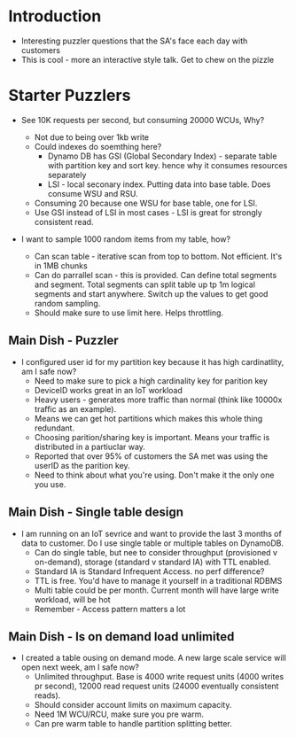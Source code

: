 # Introduction

- Interesting puzzler questions that the SA's face each day with customers
- This is cool - more an interactive style talk. Get to chew on the pizzle

# Starter Puzzlers

- See 10K requests per second, but consuming 20000 WCUs, Why?

  - Not due to being over 1kb write
  - Could indexes do soemthing here?
    - Dynamo DB has GSI (Global Secondary Index) - separate table with partition key and sort key. hence why it consumes resources separately
    - LSI - local seconary index. Putting data into base table. Does consume WSU and RSU.
  - Consuming 20 because one WSU for base table, one for LSI.
  - Use GSI instead of LSI in most cases - LSI is great for strongly consistent read.

- I want to sample 1000 random items from my table, how?
  - Can scan table - iterative scan from top to bottom. Not efficient. It's in 1MB chunks
  - Can do parrallel scan - this is provided. Can define total segments and segment. Total segments can split table up tp 1m logical segments and start anywhere. Switch up the values to get good random sampling.
  - Should make sure to use limit here. Helps throttling.

## Main Dish - Puzzler

- I configured user id for my partition key because it has high cardinatlity, am I safe now?
  - Need to make sure to pick a high cardinality key for parition key
  - DeviceID works great in an IoT workload
  - Heavy users - generates more traffic than normal (think like 10000x traffic as an example).
  - Means we can get hot partitions which makes this whole thing redundant.
  - Choosing parition/sharing key is important. Means your traffic is distributed in a partiuclar way.
  - Reported that over 95% of customers the SA met was using the userID as the parition key.
  - Need to think about what you're using. Don't make it the only one you use.

## Main Dish - Single table design

- I am running on an IoT sevrice and want to provide the last 3 months of data to customer. Do I use single table or multiple tables on DynamoDB.
  - Can do single table, but nee to consider throughput (provisioned v on-demand), storage (standard v standard IA) with TTL enabled.
  - Standard IA is Standard Infrequent Access. no perf difference?
  - TTL is free. You'd have to manage it yourself in a traditional RDBMS
  - Multi table could be per month. Current month will have large write workload, will be hot
  - Remember - Access pattern matters a lot

## Main Dish - Is on demand load unlimited

- I created a table ousing on demand mode. A new large scale service will open next week, am I safe now?
  - Unlimited throughput. Base is 4000 write request units (4000 writes pr second), 12000 read request units (24000 eventually consistent reads).
  - Should consider account limits on maximum capacity.
  - Need 1M WCU/RCU, make sure you pre warm.
  - Can pre warm table to handle partition splitting better.

